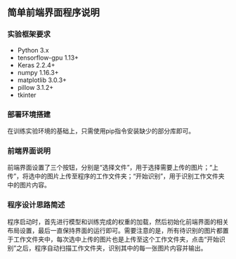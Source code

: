 ## 简单前端界面程序说明
### 实验框架要求
- Python 3.x
- tensorflow-gpu 1.13+
- Keras 2.2.4+
- numpy 1.16.3+
- matplotlib 3.0.3+
- pillow 3.1.2+
- tkinter
### 部署环境搭建
在训练实验环境的基础上，只需使用pip指令安装缺少的部分库即可。
### 前端界面说明
前端界面设置了三个按钮，分别是“选择文件”，用于选择需要上传的图片；“上传”，将选中的图片上传至程序的工作文件夹；“开始识别”，用于识别工作文件夹中的图片内容。
### 程序设计思路简述
程序启动时，首先进行模型和训练完成的权重的加载，然后初始化前端界面的相关布局设置，最后一直保持界面的运行即可。需要注意的是，所有待识别的图片都置于工作文件夹中，每次选中上传的图片也是上传至这个工作文件夹，点击“开始识别”之后，程序自动扫描工作文件夹，识别其中的每一张图片内容并输出。
